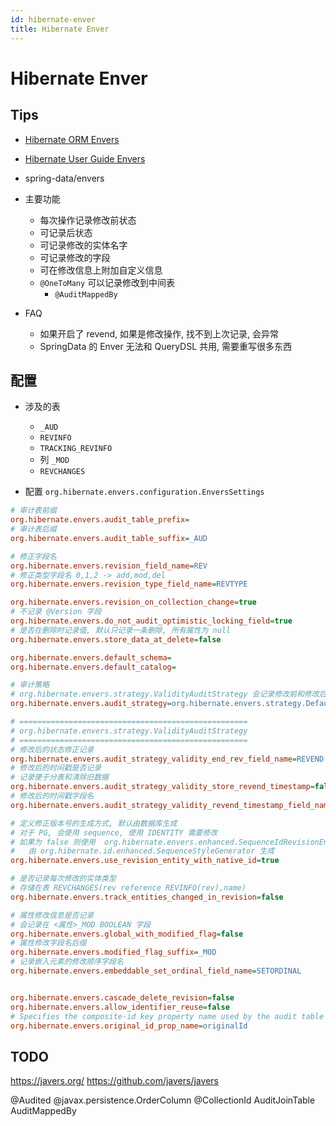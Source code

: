 ```yaml
---
id: hibernate-enver
title: Hibernate Enver
---
```


# Hibernate Enver

## Tips
* [Hibernate ORM Envers](http://hibernate.org/orm/envers/)
* [Hibernate User Guide Envers](http://docs.jboss.org/hibernate/orm/current/userguide/html_single/Hibernate_User_Guide.html#envers)
* spring-data/envers

* 主要功能
  * 每次操作记录修改前状态
  * 可记录后状态
  * 可记录修改的实体名字
  * 可记录修改的字段
  * 可在修改信息上附加自定义信息
  * `@OneToMany` 可以记录修改到中间表
    * `@AuditMappedBy`
* FAQ
  * 如果开启了 revend, 如果是修改操作, 找不到上次记录, 会异常
  * SpringData 的 Enver 无法和 QueryDSL 共用, 需要重写很多东西


## 配置

* 涉及的表
  * `_AUD`
  * `REVINFO`
  * `TRACKING_REVINFO`
  * 列 `_MOD`
  * `REVCHANGES`

* 配置 `org.hibernate.envers.configuration.EnversSettings`

```ini
# 审计表前缀
org.hibernate.envers.audit_table_prefix=
# 审计表后缀
org.hibernate.envers.audit_table_suffix=_AUD

# 修正字段名
org.hibernate.envers.revision_field_name=REV
# 修正类型字段名 0,1,2 -> add,mod,del
org.hibernate.envers.revision_type_field_name=REVTYPE

org.hibernate.envers.revision_on_collection_change=true
# 不记录 @Version 字段
org.hibernate.envers.do_not_audit_optimistic_locking_field=true
# 是否在删除时记录值, 默认只记录一条删除, 所有属性为 null
org.hibernate.envers.store_data_at_delete=false

org.hibernate.envers.default_schema=
org.hibernate.envers.default_catalog=

# 审计策略
# org.hibernate.envers.strategy.ValidityAuditStrategy 会记录修改前和修改后的信息
org.hibernate.envers.audit_strategy=org.hibernate.envers.strategy.DefaultAuditStrategy

# ===================================================
# org.hibernate.envers.strategy.ValidityAuditStrategy
# ===================================================
# 修改后的状态修正记录
org.hibernate.envers.audit_strategy_validity_end_rev_field_name=REVEND
# 修改后的时间戳是否记录
# 记录便于分表和清除旧数据
org.hibernate.envers.audit_strategy_validity_store_revend_timestamp=false
# 修改后的时间戳字段名
org.hibernate.envers.audit_strategy_validity_revend_timestamp_field_name=REVEND_TSTMP

# 定义修正版本号的生成方式, 默认由数据库生成
# 对于 PG, 会使用 sequence, 使用 IDENTITY 需要修改
# 如果为 false 则使用  org.hibernate.envers.enhanced.SequenceIdRevisionEntity
#   由 org.hibernate.id.enhanced.SequenceStyleGenerator 生成
org.hibernate.envers.use_revision_entity_with_native_id=true

# 是否记录每次修改的实体类型
# 存储在表 REVCHANGES(rev reference REVINFO(rev),name)
org.hibernate.envers.track_entities_changed_in_revision=false

# 属性修改信息是否记录
# 会记录在 <属性>_MOD BOOLEAN 字段
org.hibernate.envers.global_with_modified_flag=false
# 属性修改字段名后缀
org.hibernate.envers.modified_flag_suffix=_MOD
# 记录嵌入元素的修改顺序字段名
org.hibernate.envers.embeddable_set_ordinal_field_name=SETORDINAL


org.hibernate.envers.cascade_delete_revision=false
org.hibernate.envers.allow_identifier_reuse=false
# Specifies the composite-id key property name used by the audit table mappings.
org.hibernate.envers.original_id_prop_name=originalId
```

## TODO
https://javers.org/
https://github.com/javers/javers


@Audited
@javax.persistence.OrderColumn
@CollectionId
AuditJoinTable
AuditMappedBy
